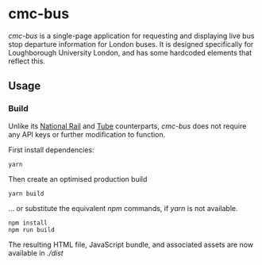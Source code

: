# cmc-bus
*cmc-bus* is a single-page application for requesting and displaying live bus stop departure information for London buses. It is designed specifically for Loughborough University London, and has some hardcoded elements that reflect this.

## Usage
### Build
Unlike its [National Rail](https://github.com/lulondon/cmc-rail) and [Tube](https://github.com/lulondon/cmc-tube) counterparts, *cmc-bus* does not require any API keys or further modification to function.

First install dependencies:
```shell
yarn
```

Then create an optimised production build
```shell
yarn build
```

... or substitute the equivalent *npm* commands, if *yarn* is not available.
```shell
npm install
npm run build
```

The resulting HTML file, JavaScript bundle, and associated assets are now available in *./dist*

